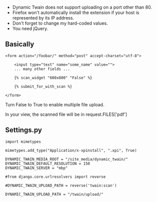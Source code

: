 * Dynamic Twain does not support uploading on a port other than 80.
* Firefox won't automatically install the extension if your host is represented
  by its IP address.
* Don't forget to change my hard-coded values.
* You need jQuery.


Basically
---------

    <form action="/foobar/" method="post" accept-charset="utf-8">
        
        <input type="text" name="some_name" value="">
        ... many other fields ...

        {% scan_widget "600x800" "False" %}

        {% submit_for_with_scan %}
    
    </form>


Turn False to True to enable multiple file upload.

In your view, the scanned file will be in request.FILES['pdf']



Settings.py
-----------

    import mimetypes

    mimetypes.add_type("Application/x-xpinstall", ".xpi", True)

    DYNAMIC_TWAIN_MEDIA_ROOT = "/site_media/dynamic_twain/"
    DYNAMIC_TWAIN_DEFAULT_RESOLUTION = 150
    DYNAMIC_TWAIN_SERVER = "mbp"

    #from django.core.urlresolvers import reverse

    #DYNAMIC_TWAIN_UPLOAD_PATH = reverse('twain:scan')

    DYNAMIC_TWAIN_UPLOAD_PATH = "/twain/upload/"

